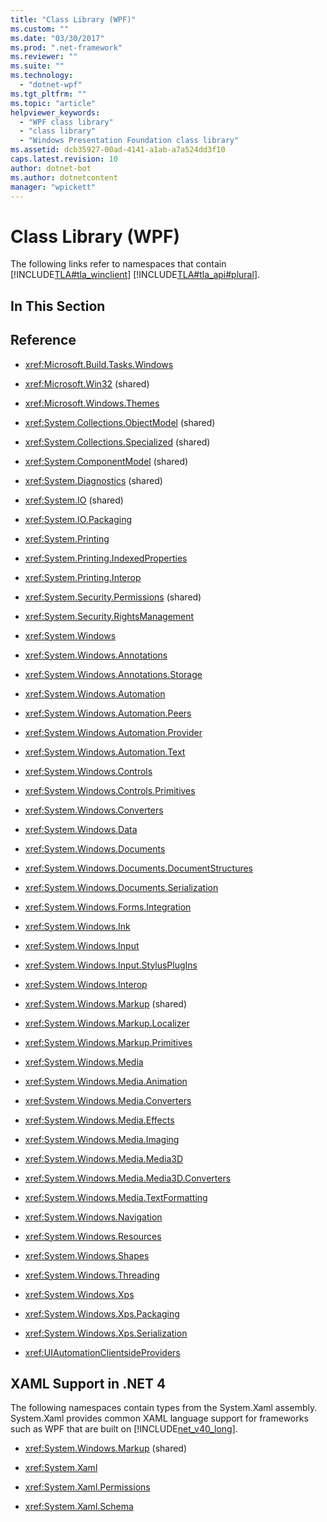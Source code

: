 ```yaml
---
title: "Class Library (WPF)"
ms.custom: ""
ms.date: "03/30/2017"
ms.prod: ".net-framework"
ms.reviewer: ""
ms.suite: ""
ms.technology: 
  - "dotnet-wpf"
ms.tgt_pltfrm: ""
ms.topic: "article"
helpviewer_keywords: 
  - "WPF class library"
  - "class library"
  - "Windows Presentation Foundation class library"
ms.assetid: dcb35927-00ad-4141-a1ab-a7a524dd3f10
caps.latest.revision: 10
author: dotnet-bot
ms.author: dotnetcontent
manager: "wpickett"
---
```

# Class Library (WPF)
The following links refer to namespaces that contain [!INCLUDE[TLA#tla_winclient](../../../includes/tlasharptla-winclient-md.md)] [!INCLUDE[TLA#tla_api#plural](../../../includes/tlasharptla-apisharpplural-md.md)].  
  
## In This Section  
  
## Reference  
  
-   <xref:Microsoft.Build.Tasks.Windows>  
  
-   <xref:Microsoft.Win32> (shared)  
  
-   <xref:Microsoft.Windows.Themes>  
  
-   <xref:System.Collections.ObjectModel> (shared)  
  
-   <xref:System.Collections.Specialized> (shared)  
  
-   <xref:System.ComponentModel> (shared)  
  
-   <xref:System.Diagnostics> (shared)  
  
-   <xref:System.IO> (shared)  
  
-   <xref:System.IO.Packaging>  
  
-   <xref:System.Printing>  
  
-   <xref:System.Printing.IndexedProperties>  
  
-   <xref:System.Printing.Interop>  
  
-   <xref:System.Security.Permissions> (shared)  
  
-   <xref:System.Security.RightsManagement>  
  
-   <xref:System.Windows>  
  
-   <xref:System.Windows.Annotations>  
  
-   <xref:System.Windows.Annotations.Storage>  
  
-   <xref:System.Windows.Automation>  
  
-   <xref:System.Windows.Automation.Peers>  
  
-   <xref:System.Windows.Automation.Provider>  
  
-   <xref:System.Windows.Automation.Text>  
  
-   <xref:System.Windows.Controls>  
  
-   <xref:System.Windows.Controls.Primitives>  
  
-   <xref:System.Windows.Converters>  
  
-   <xref:System.Windows.Data>  
  
-   <xref:System.Windows.Documents>  
  
-   <xref:System.Windows.Documents.DocumentStructures>  
  
-   <xref:System.Windows.Documents.Serialization>  
  
-   <xref:System.Windows.Forms.Integration>  
  
-   <xref:System.Windows.Ink>  
  
-   <xref:System.Windows.Input>  
  
-   <xref:System.Windows.Input.StylusPlugIns>  
  
-   <xref:System.Windows.Interop>  
  
-   <xref:System.Windows.Markup> (shared)  
  
-   <xref:System.Windows.Markup.Localizer>  
  
-   <xref:System.Windows.Markup.Primitives>  
  
-   <xref:System.Windows.Media>  
  
-   <xref:System.Windows.Media.Animation>  
  
-   <xref:System.Windows.Media.Converters>  
  
-   <xref:System.Windows.Media.Effects>  
  
-   <xref:System.Windows.Media.Imaging>  
  
-   <xref:System.Windows.Media.Media3D>  
  
-   <xref:System.Windows.Media.Media3D.Converters>  
  
-   <xref:System.Windows.Media.TextFormatting>  
  
-   <xref:System.Windows.Navigation>  
  
-   <xref:System.Windows.Resources>  
  
-   <xref:System.Windows.Shapes>  
  
-   <xref:System.Windows.Threading>  
  
-   <xref:System.Windows.Xps>  
  
-   <xref:System.Windows.Xps.Packaging>  
  
-   <xref:System.Windows.Xps.Serialization>  
  
-   <xref:UIAutomationClientsideProviders>  
  
## XAML Support in .NET 4  
 The following namespaces contain types from the System.Xaml assembly. System.Xaml provides common XAML language support for frameworks such as WPF that are built on [!INCLUDE[net_v40_long](../../../includes/net-v40-long-md.md)].  
  
-   <xref:System.Windows.Markup> (shared)  
  
-   <xref:System.Xaml>  
  
-   <xref:System.Xaml.Permissions>  
  
-   <xref:System.Xaml.Schema>
